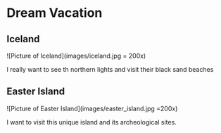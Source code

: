 # Dream Vacation

## Iceland

![Picture of Iceland](images/iceland.jpg = 200x)

I really want to see th northern lights and visit their black sand beaches


## Easter Island

![Picture of Easter Island](images/easter_island.jpg =200x)

I want to visit this unique island and its archeological sites.